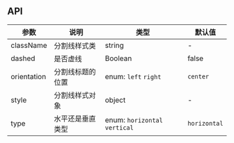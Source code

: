 ## API

| 参数 | 说明 | 类型 | 默认值 |
| --- | --- | --- | --- |
| className | 分割线样式类 | string | - |
| dashed | 是否虚线 | Boolean | false |
| orientation | 分割线标题的位置 | enum: `left` `right` | `center` |
| style | 分割线样式对象 | object | - |
| type | 水平还是垂直类型 | enum: `horizontal` `vertical` | `horizontal` |
